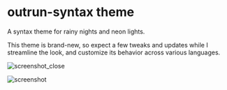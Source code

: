 # outrun-syntax theme

A syntax theme for rainy nights and neon lights.

This theme is brand-new, so expect a few tweaks and updates while I streamline the look, and customize its behavior across various languages.

![screenshot_close](https://i.imgur.com/AvjekqS.png)

![screenshot](https://i.imgur.com/vSUZ4y2.png)
